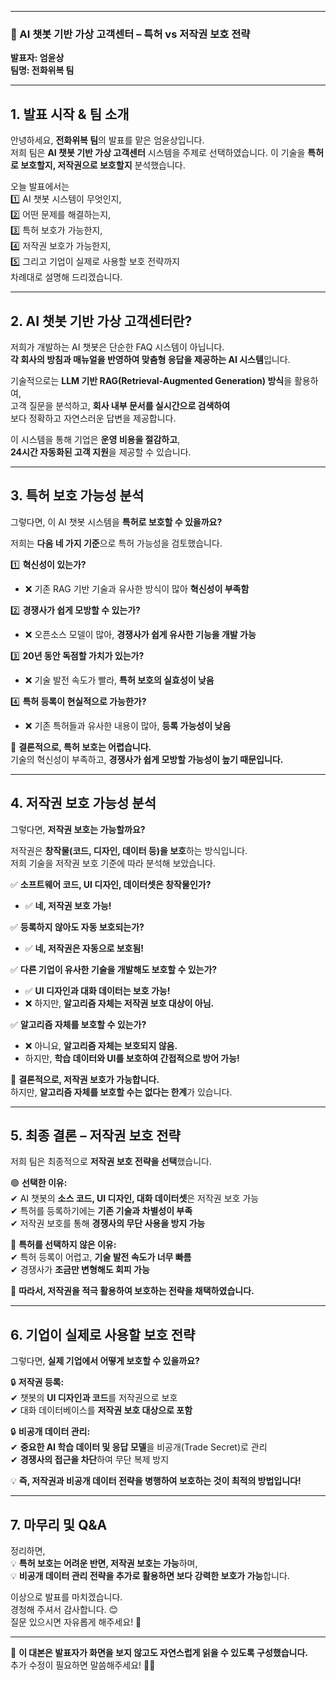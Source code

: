 
---
### **📢 AI 챗봇 기반 가상 고객센터 – 특허 vs 저작권 보호 전략**

**발표자: 엄윤상**  
**팀명: 전화위복 팀**

---

## **1. 발표 시작 & 팀 소개**

안녕하세요, **전화위복 팀**의 발표를 맡은 엄윤상입니다.  
저희 팀은 **AI 챗봇 기반 가상 고객센터** 시스템을 주제로 선택하였습니다.
이 기술을 **특허로 보호할지, 저작권으로 보호할지** 분석했습니다.

오늘 발표에서는  
1️⃣ AI 챗봇 시스템이 무엇인지,  
2️⃣ 어떤 문제를 해결하는지,  
3️⃣ 특허 보호가 가능한지,  
4️⃣ 저작권 보호가 가능한지,  
5️⃣ 그리고 기업이 실제로 사용할 보호 전략까지  
차례대로 설명해 드리겠습니다.

---

## **2. AI 챗봇 기반 가상 고객센터란?**

저희가 개발하는 AI 챗봇은 단순한 FAQ 시스템이 아닙니다.  
**각 회사의 방침과 매뉴얼을 반영하여 맞춤형 응답을 제공하는 AI 시스템**입니다.

기술적으로는 **LLM 기반 RAG(Retrieval-Augmented Generation) 방식**을 활용하여,  
고객 질문을 분석하고, **회사 내부 문서를 실시간으로 검색하여**  
보다 정확하고 자연스러운 답변을 제공합니다.

이 시스템을 통해 기업은 **운영 비용을 절감하고**,  
**24시간 자동화된 고객 지원**을 제공할 수 있습니다.

---

## **3. 특허 보호 가능성 분석**

그렇다면, 이 AI 챗봇 시스템을 **특허로 보호할 수 있을까요?**

저희는 **다음 네 가지 기준**으로 특허 가능성을 검토했습니다.

1️⃣ **혁신성이 있는가?**

- ❌ 기존 RAG 기반 기술과 유사한 방식이 많아 **혁신성이 부족함**

2️⃣ **경쟁사가 쉽게 모방할 수 있는가?**

- ❌ 오픈소스 모델이 많아, **경쟁사가 쉽게 유사한 기능을 개발 가능**

3️⃣ **20년 동안 독점할 가치가 있는가?**

- ❌ 기술 발전 속도가 빨라, **특허 보호의 실효성이 낮음**

4️⃣ **특허 등록이 현실적으로 가능한가?**

- ❌ 기존 특허들과 유사한 내용이 많아, **등록 가능성이 낮음**

🔴 **결론적으로, 특허 보호는 어렵습니다.**  
기술의 혁신성이 부족하고, **경쟁사가 쉽게 모방할 가능성이 높기 때문입니다.**

---

## **4. 저작권 보호 가능성 분석**

그렇다면, **저작권 보호는 가능할까요?**

저작권은 **창작물(코드, 디자인, 데이터 등)을 보호**하는 방식입니다.  
저희 기술을 저작권 보호 기준에 따라 분석해 보았습니다.

✅ **소프트웨어 코드, UI 디자인, 데이터셋은 창작물인가?**

- ✅ **네, 저작권 보호 가능!**

✅ **등록하지 않아도 자동 보호되는가?**

- ✅ **네, 저작권은 자동으로 보호됨!**

✅ **다른 기업이 유사한 기술을 개발해도 보호할 수 있는가?**

- ✅ **UI 디자인과 대화 데이터는 보호 가능!**
- ❌ 하지만, **알고리즘 자체는 저작권 보호 대상이 아님.**

✅ **알고리즘 자체를 보호할 수 있는가?**

- ❌ 아니요, **알고리즘 자체는 보호되지 않음.**
- 하지만, **학습 데이터와 UI를 보호하여 간접적으로 방어 가능!**

🔵 **결론적으로, 저작권 보호가 가능합니다.**  
하지만, **알고리즘 자체를 보호할 수는 없다는 한계**가 있습니다.

---

## **5. 최종 결론 – 저작권 보호 전략**

저희 팀은 최종적으로 **저작권 보호 전략을 선택**했습니다.

🟢 **선택한 이유:**  
✔ AI 챗봇의 **소스 코드, UI 디자인, 대화 데이터셋**은 저작권 보호 가능  
✔ 특허를 등록하기에는 **기존 기술과 차별성이 부족**  
✔ 저작권 보호를 통해 **경쟁사의 무단 사용을 방지 가능**

🔴 **특허를 선택하지 않은 이유:**  
✔ 특허 등록이 어렵고, **기술 발전 속도가 너무 빠름**  
✔ 경쟁사가 **조금만 변형해도 회피 가능**

📌 **따라서, 저작권을 적극 활용하여 보호하는 전략을 채택하였습니다.**

---

## **6. 기업이 실제로 사용할 보호 전략**

그렇다면, **실제 기업에서 어떻게 보호할 수 있을까요?**

🔒 **저작권 등록:**  
✔ 챗봇의 **UI 디자인과 코드**를 저작권으로 보호  
✔ 대화 데이터베이스를 **저작권 보호 대상으로 포함**

🔒 **비공개 데이터 관리:**  
✔ **중요한 AI 학습 데이터 및 응답 모델**을 비공개(Trade Secret)로 관리  
✔ **경쟁사의 접근을 차단**하여 무단 복제 방지

💡 **즉, 저작권과 비공개 데이터 전략을 병행하여 보호하는 것이 최적의 방법입니다!**

---

## **7. 마무리 및 Q&A**

정리하면,  
💡 **특허 보호는 어려운 반면, 저작권 보호는 가능**하며,  
💡 **비공개 데이터 관리 전략을 추가로 활용하면 보다 강력한 보호가 가능**합니다.

이상으로 발표를 마치겠습니다.  
경청해 주셔서 감사합니다. 😊  
질문 있으시면 자유롭게 해주세요! 🎤

---

📌 **이 대본은 발표자가 화면을 보지 않고도 자연스럽게 읽을 수 있도록 구성했습니다.**  
추가 수정이 필요하면 말씀해주세요! 🚀😊